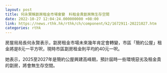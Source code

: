 ```yaml
---
layout: post
title: 何永賢稱劏房租金市場會變　料租金貴劏房無生存空間
date: 2022-10-27 12:04:24.000000000 +08:00
link: https://news.rthk.hk/rthk/ch/component/k2/1672911-20221027.htm
categories: rthk
---
```


房屋局局長何永賢表示，劏房租金市場未來幾年肯定會轉變，市區「簡約公屋」租金將是8元一平方呎，現時市區劏房租金則平均約40元一呎。

她表示，2025至2027年是簡約公屋興建高峰期，預計屆時一些環境惡劣及租金貴的劏房，將會無生存空間。
